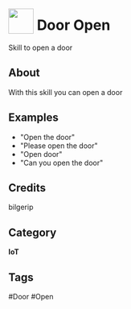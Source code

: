 # <img src="https://raw.githack.com/FortAwesome/Font-Awesome/master/svgs/solid/door-closed.svg" card_color="#22A7F0" width="50" height="50" style="vertical-align:bottom"/> Door Open
Skill to open a door

## About
With this skill you can open a door

## Examples
* "Open the door"
* "Please open the door"
* "Open door"
* "Can you open the door"

## Credits
bilgerip

## Category
**IoT**

## Tags
#Door
#Open

